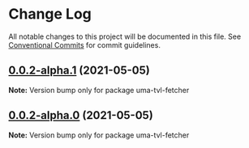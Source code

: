 # Change Log

All notable changes to this project will be documented in this file.
See [Conventional Commits](https://conventionalcommits.org) for commit guidelines.

## [0.0.2-alpha.1](https://github.com/mrice32/protocol/compare/uma-tvl-fetcher@0.0.2-alpha.0...uma-tvl-fetcher@0.0.2-alpha.1) (2021-05-05)

**Note:** Version bump only for package uma-tvl-fetcher

## [0.0.2-alpha.0](https://github.com/mrice32/protocol/compare/uma-tvl-fetcher@0.0.1...uma-tvl-fetcher@0.0.2-alpha.0) (2021-05-05)

**Note:** Version bump only for package uma-tvl-fetcher
